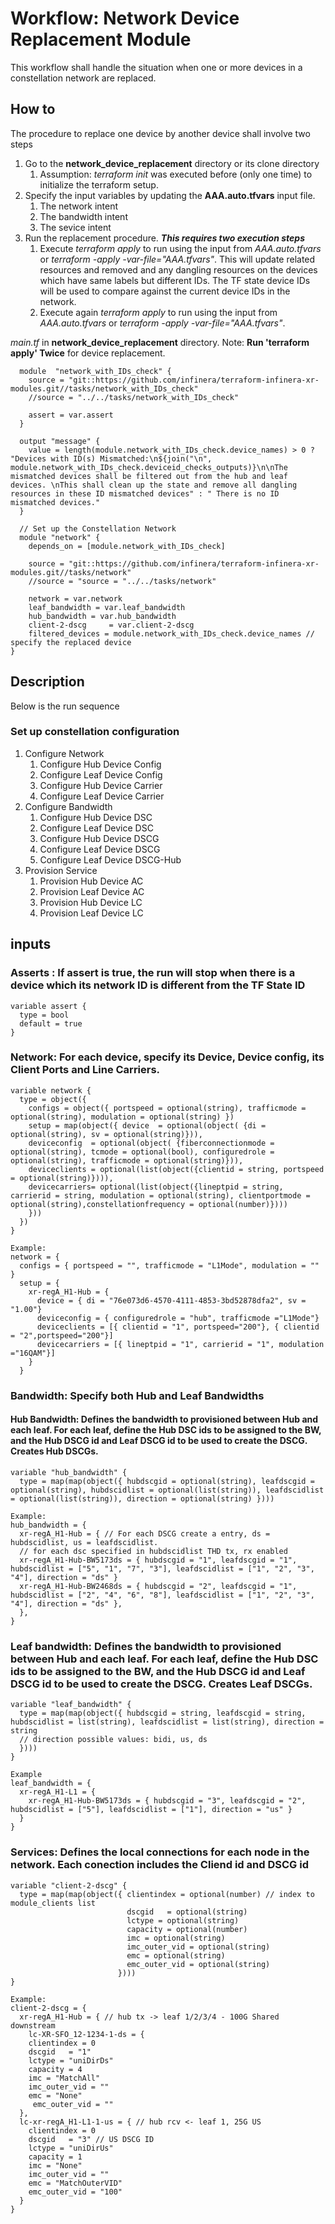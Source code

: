 # Workflow: Network Device Replacement Module
This workflow shall handle the situation when one or more devices in a constellation network are replaced.

## How to
The procedure to replace one device by another device shall involve two steps
  1. Go to the **network_device_replacement** directory or its clone directory
     1. Assumption: *terraform init* was executed before (only one time) to initialize the terraform setup.
  2. Specify the input variables by updating the **AAA.auto.tfvars** input file. 
     1. The network intent
     2. The bandwidth intent
     3. The sevice intent
  3. Run the replacement procedure. ***This requires two execution steps***
     1. Execute *terraform apply* to run using the input from *AAA.auto.tfvars* or *terraform -apply -var-file="AAA.tfvars"*. This will update related resources and removed and any dangling resources on the devices which have same labels but different IDs. The TF state device IDs will be used to compare against the current device IDs in the network.
     2. Execute again *terraform apply* to run using the input from *AAA.auto.tfvars* or *terraform -apply -var-file="AAA.tfvars"*.

*main.tf* in **network_device_replacement** directory. Note: **Run 'terraform apply' Twice** for device replacement.
```
  module  "network_with_IDs_check" {
    source = "git::https://github.com/infinera/terraform-infinera-xr-modules.git//tasks/network_with_IDs_check"
    //source = "../../tasks/network_with_IDs_check"

    assert = var.assert
  }

  output "message" {
    value = length(module.network_with_IDs_check.device_names) > 0 ? "Devices with ID(s) Mismatched:\n${join("\n", module.network_with_IDs_check.deviceid_checks_outputs)}\n\nThe mismatched devices shall be filtered out from the hub and leaf devices. \nThis shall clean up the state and remove all dangling resources in these ID mismatched devices" : " There is no ID mismatched devices."
  }

  // Set up the Constellation Network
  module "network" {
    depends_on = [module.network_with_IDs_check]

    source = "git::https://github.com/infinera/terraform-infinera-xr-modules.git//tasks/network"
    //source = "source = "../../tasks/network"

    network = var.network
    leaf_bandwidth = var.leaf_bandwidth
    hub_bandwidth = var.hub_bandwidth
    client-2-dscg     = var.client-2-dscg
    filtered_devices = module.network_with_IDs_check.device_names // specify the replaced device
}
```
## Description
Below is the run sequence
### Set up constellation configuration
1. Configure Network
   1. Configure Hub Device Config
   2. Configure Leaf Device Config
   3. Configure Hub Device Carrier
   4. Configure Leaf Device Carrier
2. Configure Bandwidth
   1. Configure Hub Device DSC
   2. Configure Leaf Device DSC
   3. Configure Hub Device DSCG
   4. Configure Leaf Device DSCG
   5. Configure Leaf Device DSCG-Hub
3. Provision Service
   1. Provision Hub Device AC
   2. Provision Leaf Device AC
   3. Provision Hub Device LC
   4. Provision Leaf Device LC
## inputs
### Asserts : If assert is true, the run will stop when there is a device which its network ID is different from the TF State ID
```
variable assert { 
  type = bool
  default = true 
}
```
### Network: For each device, specify its Device, Device config, its Client Ports and Line Carriers.
```
variable network {
  type = object({
    configs = object({ portspeed = optional(string), trafficmode = optional(string), modulation = optional(string) })
    setup = map(object({ device  = optional(object( {di = optional(string), sv = optional(string)})),
    deviceconfig  = optional(object( {fiberconnectionmode = optional(string), tcmode = optional(bool), configuredrole = optional(string), trafficmode = optional(string)})),
    deviceclients = optional(list(object({clientid = string, portspeed = optional(string)}))),
    devicecarriers= optional(list(object({lineptpid = string, carrierid = string, modulation = optional(string), clientportmode = optional(string),constellationfrequency = optional(number)})))
    }))
  })
}

Example:
network = {
  configs = { portspeed = "", trafficmode = "L1Mode", modulation = "" }
  setup = {
    xr-regA_H1-Hub = {
      device = { di = "76e073d6-4570-4111-4853-3bd52878dfa2", sv = "1.00"}
      deviceconfig = { configuredrole = "hub", trafficmode ="L1Mode"}
      deviceclients = [{ clientid = "1", portspeed="200"}, { clientid = "2",portspeed="200"}]
      devicecarriers = [{ lineptpid = "1", carrierid = "1", modulation ="16QAM"}] 
    }
  }
```
### Bandwidth: Specify both Hub and Leaf Bandwidths
#### Hub Bandwidth: Defines the bandwidth to provisioned between Hub and each leaf. For each leaf, define the Hub DSC ids to be assigned to the BW, and the Hub DSCG id and Leaf DSCG id to be used to create the DSCG. Creates Hub DSCGs.
```
variable "hub_bandwidth" {
  type = map(map(object({ hubdscgid = optional(string), leafdscgid = optional(string), hubdscidlist = optional(list(string)), leafdscidlist = optional(list(string)), direction = optional(string) })))

Example:
hub_bandwidth = {
  xr-regA_H1-Hub = { // For each DSCG create a entry, ds = hubdscidlist, us = leafdscidlist. 
  // for each dsc specified in hubdscidlist THD tx, rx enabled
  xr-regA_H1-Hub-BW5173ds = { hubdscgid = "1", leafdscgid = "1", hubdscidlist = ["5", "1", "7", "3"], leafdscidlist = ["1", "2", "3", "4"], direction = "ds" }
  xr-regA_H1-Hub-BW2468ds = { hubdscgid = "2", leafdscgid = "1", hubdscidlist = ["2", "4", "6", "8"], leafdscidlist = ["1", "2", "3", "4"], direction = "ds" },
  },
}
```
### Leaf bandwidth: Defines the bandwidth to provisioned between Hub and each leaf. For each leaf, define the Hub DSC ids to be assigned to the BW, and the Hub DSCG id and Leaf DSCG id to be used to create the DSCG. Creates Leaf DSCGs.
```
variable "leaf_bandwidth" {
  type = map(map(object({ hubdscgid = string, leafdscgid = string, hubdscidlist = list(string), leafdscidlist = list(string), direction = string
  // direction possible values: bidi, us, ds
  })))
}

Example
leaf_bandwidth = {
  xr-regA_H1-L1 = {       
    xr-regA_H1-Hub-BW5173ds = { hubdscgid = "3", leafdscgid = "2", hubdscidlist = ["5"], leafdscidlist = ["1"], direction = "us" }
  }
}
```
### Services: Defines the local connections for each node in the network. Each conection includes the Cliend id and DSCG id
```
variable "client-2-dscg" {
  type = map(map(object({ clientindex = optional(number) // index to module_clients list
                          dscgid   = optional(string)
                          lctype = optional(string)
                          capacity = optional(number)
                          imc = optional(string)
                          imc_outer_vid = optional(string)
                          emc = optional(string)
                          emc_outer_vid = optional(string) 
                        })))
}

Example:
client-2-dscg = {
  xr-regA_H1-Hub = { // hub tx -> leaf 1/2/3/4 - 100G Shared downstream
    lc-XR-SFO_12-1234-1-ds = { 
    clientindex = 0
    dscgid   = "1"
    lctype = "uniDirDs"
    capacity = 4
    imc = "MatchAll"
    imc_outer_vid = ""
    emc = "None"
     emc_outer_vid = ""
  }, 
  lc-xr-regA_H1-L1-1-us = { // hub rcv <- leaf 1, 25G US
    clientindex = 0
    dscgid   = "3" // US DSCG ID 
    lctype = "uniDirUs"
    capacity = 1
    imc = "None" 
    imc_outer_vid = ""
    emc = "MatchOuterVID"
    emc_outer_vid = "100"       
  }
}
```